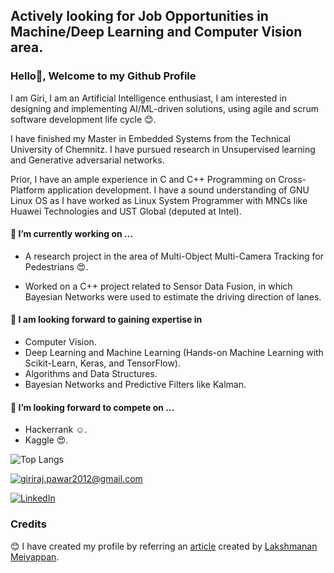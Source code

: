 
## Actively looking for Job Opportunities in Machine/Deep Learning and Computer Vision area.

### Hello👋, Welcome to my Github Profile 
I am Giri, I am an Artificial Intelligence enthusiast, I am interested in designing and implementing AI/ML-driven solutions, using agile and scrum software development life cycle :blush:.

I have finished my Master in Embedded Systems from the Technical University of Chemnitz. I have pursued research in Unsupervised learning and Generative adversarial networks.

Prior, I have an ample experience in C and C++ Programming on Cross-Platform application development. I have a sound understanding of GNU Linux OS as I have worked as Linux System Programmer with MNCs like Huawei Technologies and UST Global (deputed at Intel).

#### 🔭 I’m currently working on ...
* A research project in the area of Multi-Object Multi-Camera Tracking for Pedestrians :heart_eyes:.

* Worked on a C++ project related to Sensor Data Fusion, in which Bayesian Networks were used to estimate the driving direction of lanes. 

#### 🌱 I am looking forward to gaining expertise in
* Computer Vision.
* Deep Learning and Machine Learning (Hands-on Machine Learning with Scikit-Learn, Keras, and TensorFlow).
* Algorithms and Data Structures.
* Bayesian Networks and Predictive Filters like Kalman.

#### 👯 I’m looking forward to compete on ...
* Hackerrank :relaxed:.
* Kaggle :heart_eyes:.

<!-- ![Overall Stats](https://github-readme-stats.vercel.app/api?username=rebelgiri&count_private=true&show_icons=true&hide=contribs) -->

![Top Langs](https://github-readme-stats.vercel.app/api/top-langs/?username=rebelgiri&layout=compact)


<a href="mailto:giriraj.pawar2012@gmail.com">![giriraj.pawar2012@gmail.com](https://img.shields.io/badge/Gmail-D14836?style=for-the-badge&logo=gmail&logoColor=white)</a>

<a href="https://www.linkedin.com/in/rebelgiri/">![LinkedIn](https://img.shields.io/badge/LinkedIn-0077B5?style=for-the-badge&logo=linkedin&logoColor=white)</a>


### Credits

:blush: I have created my profile by referring an [article](https://laxmena.com/posts/github-pofile-readme) created by [Lakshmanan Meiyappan](https://github.com/laxmena).

